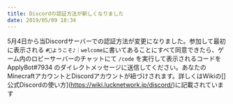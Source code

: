 ```yaml
---
title: Discordの認証方法が新しくなりました
date: 2019/05/09 18:34
---
```


5月4日から当Discordサーバーでの認証方法が変更になりました。参加して最初に表示される ``#📌ようこそ♪｜welcome``に書いてあることにすべて同意できたら、ゲーム内のロビーサーバーのチャットにて ``/code`` を実行して表示されるコードを ApplyBot#7934 のダイレクトメッセージに送信してください。あなたのMinecraftアカウントとDiscordアカウントが紐づけされます。詳しくはWikiの[]公式Discordの使い方](https://wiki.lucknetwork.jp/discord/)に記載されています
